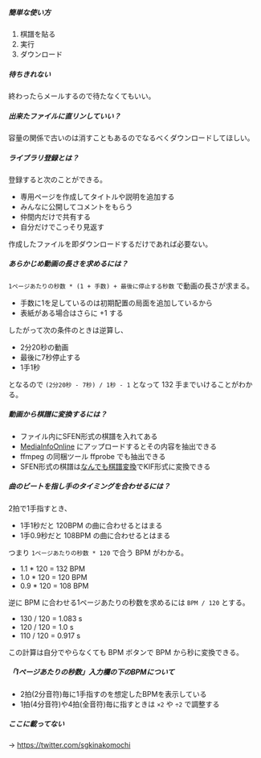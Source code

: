 ##### 簡単な使い方

1. 棋譜を貼る
1. 実行
1. ダウンロード

##### 待ちきれない

終わったらメールするので待たなくてもいい。

##### 出来たファイルに直リンしていい？

容量の関係で古いのは消すこともあるのでなるべくダウンロードしてほしい。

##### ライブラリ登録とは？

登録すると次のことができる。

- 専用ページを作成してタイトルや説明を追加する
- みんなに公開してコメントをもらう
- 仲間内だけで共有する
- 自分だけでこっそり見返す

作成したファイルを即ダウンロードするだけであれば必要ない。

##### あらかじめ動画の長さを求めるには？

`1ページあたりの秒数 * (1 + 手数) + 最後に停止する秒数` で動画の長さが求まる。

- 手数に1を足しているのは初期配置の局面を追加しているから
- 表紙がある場合はさらに +1 する

したがって次の条件のときは逆算し、

- 2分20秒の動画
- 最後に7秒停止する
- 1手1秒

となるので `(2分20秒 - 7秒) / 1秒 - 1` となって 132 手までいけることがわかる。

##### 動画から棋譜に変換するには？

- ファイル内にSFEN形式の棋譜を入れてある
- [MediaInfoOnline](https://mediaarea.net/MediaInfoOnline) にアップロードするとその内容を抽出できる
- ffmpeg の同梱ツール ffprobe でも抽出できる
- SFEN形式の棋譜は[なんでも棋譜変換](https://www.shogi-extend.com/adapter)でKIF形式に変換できる

##### 曲のビートを指し手のタイミングを合わせるには？

2拍で1手指すとき、

- 1手1秒だと 120BPM の曲に合わせるとはまる
- 1手0.9秒だと 108BPM の曲に合わせるとはまる

つまり `1ページあたりの秒数 * 120` で合う BPM がわかる。

- 1.1 * 120 = 132 BPM
- 1.0 * 120 = 120 BPM
- 0.9 * 120 = 108 BPM

逆に BPM に合わせる1ページあたりの秒数を求めるには `BPM / 120` とする。

- 130 / 120 = 1.083 s
- 120 / 120 = 1.0 s
- 110 / 120 = 0.917 s

この計算は自分でやらなくても BPM ボタンで BPM から秒に変換できる。

##### 「1ページあたりの秒数」入力欄の下のBPMについて

- 2拍(2分音符)毎に1手指すのを想定したBPMを表示している
- 1拍(4分音符)や4拍(全音符)毎に指すときは `×2` や `÷2` で調整する

##### ここに載ってない

→ https://twitter.com/sgkinakomochi
